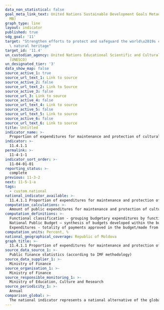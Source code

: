```yaml
---
data_non_statistical: false
goal_meta_link_text: United Nations Sustainable Development Goals Metadata (PDF 4.0
  MB)
graph_type: line
layout: indicator
published: true
sdg_goal: '11'
target: "Strengthen efforts to protect and safeguard the world\u2019s cultural and\
  \ natural heritage"
target_id: '11.4'
un_custodian_agency: United Nations Educational Scientific and Cultural Organization
  (UNESCO)
un_designated_tier: '3'
data_show_map: false
source_active_1: true
source_url_text_1: Link to source
source_active_2: false
source_url_text_2: Link to Source
source_active_3: false
source_url_3: Link to source
source_active_4: false
source_url_text_4: Link to source
source_active_5: false
source_url_text_5: Link to source
source_active_6: false
source_url_text_6: Link to source
title: Untitled
indicator_name: >-
  Proportion of expenditures for maintenance and protection of cultural heritage in total expenditures of the National Public Budget
indicator: >-
  11.4.1.1
permalink: >-
  11-4-1-1
indicator_sort_order: >-
  11-04-01-01
reporting_status: >-
  complete
previous: 11-3-2
next: 11-5-1-a
tags:
  - custom.national
national_indicator_available: >-
  11.4.1.1 Proportion of expenditures for maintenance and protection of cultural heritage in total expenditures of the National Public Budget
computation_calculations: >-
  Amount of public expenditures for maintenance and protection of cultural heritage in line with the functional classification of budgetary expenditures by types, out of the total expenditures of the National Public Budget, in line with the "Classification of governmental financial statistics (GFS)” developed by IMF (code of the subprogram 8503).
computation_definitions: >-
  Functional classification - grouping budgetary expenditures by functions and social-economic objectives, which are exercised within the budgetary sector. A major role of the functional classification is to ensure comparability of the budgetary sector from different countries, respectively the international standards should be followed strictly. The functional classification of the budgetary expenditures in the Republic of Moldova is in line with the Classification of Functions of Government -COFOG, developed by OECD and used in the world practice as standards (Annex 6 to the MF Order dated 24.12.2015 on [Budgetary Classification](https://mf.gov.md/ro/buget/informa%C8%9Bii-cu-caracter-metodologic/clasifica%C8%9Bia-bugetar%C4%83) ).<br> 
  National Public Budget – synthesis of budgets developed within the budgetary framework, excluding the inter-budgetary transfers. NPB covers: state budget, state social insurance budget, compulsory health insurance funds, local budgets (art. 26 of [the Law No. 181](http://lex.justice.md/md/354213/) of 25.07.2014 on Public Finance and Fiscal-Budgetary Responsibility ). <br> 
  Expenditures - totality of payments approved in the budget/made from the budget, except for those related to operations with financial assets and budget debts (Law No. 181 of  25.07.2014 on Public Finance and Fiscal-Budgetary Responsibility)
computation_units: Percent, %
national_geographical_coverage: Republic of Moldova
graph_title: >-
  11.4.1.1 Proportion of expenditures for maintenance and protection of cultural heritage in total expenditures of the National Public Budget
source_data_source_1: >-
  Public finance statistics (according to IMF methodology)
source_data_supplier_1: >-
  Ministry of Finance
source_organisation_1: >-
  Ministry of Finance
source_responsible_monitoring_1: >-
  Ministry of Education, Culture and Research
source_periodicity_1: >-
  Annual
comparison_global: >-
  The national indicator represents a national alternative of the global indicator which is calculated according to the Purchasing Power Parity (PPP)
---
```

